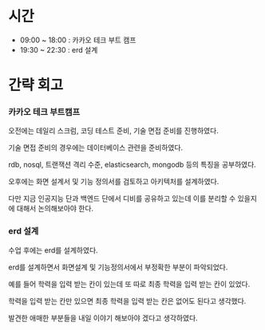 # 시간
- 09:00 ~ 18:00 : 카카오 테크 부트 캠프
- 19:30 ~ 22:30 : erd 설계

# 간략 회고

### 카카오 테크 부트캠프

오전에는 데일리 스크럼, 코딩 테스트 준비, 기술 면접 준비를 진행하였다.

기술 면접 준비의 경우에는 데이터베이스 관련을 준비하였다.

rdb, nosql, 트랜잭션 격리 수준, elasticsearch, mongodb 등의 특징을 공부하였다.

오후에는 화면 설계서 및 기능 정의서를 검토하고 아키텍처를 설계하였다.

다만 지금 인공지능 단과 백엔드 단에서 디비를 공유하고 있는데 이를 분리할 수 있을지에 대해서 논의해보아야 한다.

### erd 설계

수업 후에는 erd를 설계하였다.

erd를 설계하면서 화면설계 및 기능정의서에서 부정확한 부분이 파악되었다.

예를 들어 학력을 입력 받는 칸이 있는데 또 따로 최종 학력을 입력 받는 칸이 있었다.

학력을 입력 받는 칸만 있으면 최종 학력을 입력 받는 칸은 없어도 된다고 생각했다.

발견한 애매한 부분들을 내일 이야기 해보아야 겠다고 생각하였다.